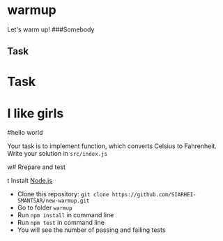 # warmup
Let's warm up!
###Somebody
## Task
# Task
# I like girls
#hello world

Your task is to implement function, which converts Celsius to Fahrenheit.
Write your solution in `src/index.js`

w# Rrepare and test

t Instalt [Node.js](https://nodejs.org/en/)
- Clone this repository: `git clone https://github.com/SIARHEI-SMANTSAR/new-warmup.git`
- Go to folder `warmup`
- Run `npm install` in command line
- Run `npm test` in command line
- You will see the number of passing and failing tests
